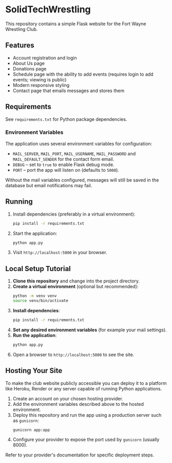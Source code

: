 # SolidTechWrestling

This repository contains a simple Flask website for the Fort Wayne Wrestling Club.

## Features

- Account registration and login
- About Us page
- Donations page
- Schedule page with the ability to add events (requires login to add events; viewing is public)
- Modern responsive styling
- Contact page that emails messages and stores them

## Requirements

See `requirements.txt` for Python package dependencies.

### Environment Variables

The application uses several environment variables for configuration:

- `MAIL_SERVER`, `MAIL_PORT`, `MAIL_USERNAME`, `MAIL_PASSWORD` and `MAIL_DEFAULT_SENDER` for the contact form email.
- `DEBUG` – set to `true` to enable Flask debug mode.
- `PORT` – port the app will listen on (defaults to `5000`).

Without the mail variables configured, messages will still be saved in the database but email notifications may fail.

## Running

1. Install dependencies (preferably in a virtual environment):
   ```bash
   pip install -r requirements.txt
   ```
2. Start the application:
   ```bash
   python app.py
   ```
3. Visit `http://localhost:5000` in your browser.

## Local Setup Tutorial

1. **Clone this repository** and change into the project directory.
2. **Create a virtual environment** (optional but recommended):
   ```bash
   python -m venv venv
   source venv/bin/activate
   ```
3. **Install dependencies**:
   ```bash
   pip install -r requirements.txt
   ```
4. **Set any desired environment variables** (for example your mail settings).
5. **Run the application**:
   ```bash
   python app.py
   ```
6. Open a browser to `http://localhost:5000` to see the site.

## Hosting Your Site

To make the club website publicly accessible you can deploy it to a platform like Heroku, Render or any server capable of running Python applications.

1. Create an account on your chosen hosting provider.
2. Add the environment variables described above to the hosted environment.
3. Deploy this repository and run the app using a production server such as `gunicorn`:
   ```bash
   gunicorn app:app
   ```
4. Configure your provider to expose the port used by `gunicorn` (usually 8000).

Refer to your provider's documentation for specific deployment steps.
